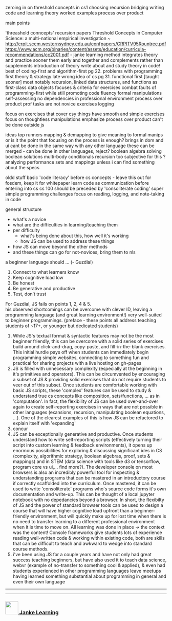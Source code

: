 
zeroing in on threshold concepts in cs1
  choosing recursion
  bridging writing code and learning theory
  worked examples
  process over product





main points

  'threashold conncepts'
    recursion
    papers
      Threshold Concepts in Computer Science: a multi-national empirical investigation ~
      http://crpit.scem.westernsydney.edu.au/confpapers/CRPITV95Rountree.pdf
      https://www.acm.org/binaries/content/assets/education/curricula-recommendations/cc2001.pdf
        - janke learning method 
          integrates theory and practice sooner them early and together
            and complements rather than supplements introduction of theory
            write about and study theory in code!
          best of coding-first and algorithm-first
        pg 22. problems with programming first
          theory & strategy late
          wrong idea of cs
        pg 31. functional first
          [taught sooner] most notably recursion, linked data structures, and functions as first-class data objects
  focuses & criteria for exercises
    combat faults of programming-first while still promoting code fluency
    formal manipulations
    self-assessing
    no dependencies
    in professional environment
    process over product
    prof tasks are not novice exercises
    logging


focus on exercises that
  cover csy things
  have smooth and simple exercises
  focus on thoughtless manipulations
  emphasize process over product
  can't be done outside js

ideas
  top runners
    mapping & demapping
      to give meaning to formal manips
      or is it the point that focusing on the process is enough?
      brings in dom and ui
      cant be done in the same way with any other language
    these can be merged
      - can be done in other languages, reject?
      boolean algebra
      solving boolean solutions
      multi-body conditionals
    recursion
  too subjective for this ?
    analyzing performance
    sets and mappings
      unless i can find something about the specs


oldd stuff
  basic 'code literacy' before cs concepts
    - leave this out for fosdem, keep it for whitepaper
    learn code as communication before entering into cs
    cs 100 should be preceded by 'consoliterate coding'
    super simple programming challenges
    focus on reading, logging, and note-taking in code


general structure
* what's a novice 
* what are the difficulties in learning/teaching them
* per difficulty
    * what's being done about this, how well it's working 
    * how JS can be used to address these things
* how JS can move beyond the other methods  
* and these things can go for not-novices, bring them to nls


a beginner language should ... (- Guzdial)
1. Connect to what learners know
2. Keep cognitive load low
3. Be honest
4. Be generative and productive
5. Test, don’t trust  

For Guzdial, JS fails on points 1, 2, 4 & 5.  
his observed shortcomings can be overcome with clever ID, leaving a programming language (and great learning environment!) very well-suited to beginner programmings. (preface - these points all address teaching students of ~17+, or younger but dedicated students)
1. While JS's textual format & syntactic features may not be the most beginner friendly, this can be overcome with a solid series of exercises build around click-and-drag, copy-paste, and fill-in-the-blank exercises. This initial hurdle pays off when students can immediately begin programming simple websites, connecting to something fun and practical for sharing projects with a live hosting on gh-pages
2. JS is filled with unnecessary complexity (especially at the beginning in it's primitives and operators).  This can be circumvented by encouraging a subset of JS & providing solid exercises that do not require students to veer out of this subset.  Once students are comfortable working with basic JS scripts, these 'complex' features can be used to study & understand true cs concepts like composition, sets/functions, ... as in 'computation'.  In fact, the flexibility of JS can be used over-and-over again to create self-reporting exercises in ways that are not possible in other languages (exansions, recursion, manipulating boolean equations, ...). One of the clearest examples of this is how JS can be refactored to explain itself with 'expanding'
3. concur
4. JS can be exceptionally generative and productive.  Once students understand how to write self-reporting scripts (effectively turning their script into custom learning & feedback environments), it opens up enormous possibilities for exploring & discussing significant ides in CS (complexity, algorithmic strategy, boolean algebras, proof, sets & mappings) and in STEM (data science with tools like d3 or tensorflow, program core vs ui,... find more?).  The developer console on most browsers is also an incredibly powerful tool for inspecting & understanding programs that can be mastered in an introductory course if correctly scaffolded into the curriculum. Once mastered, it can be used to write 'consoliterate' programs who's source code forms it's own documentation and write-up.  This can be thought of a local jupyter notebook with no depedancies beyond a browser. In short, the flexibilty of JS and the power of standard browser tools can be used to design a course that will have higher cognitive load upfront than a beginner-friendly environment, but will quickly make up for lost time when there is no need to transfer learning to a different professional environment when it is time to move on.  All learning was done in place -> the context was the content!  Console frameworks give students lots of experience reading well-written code & working within existing code, both are skills that can be difficult to teach and awkward to wedge into standard course methods.
5. i've been using JS for a couple years and have not only had great success teaching beginners, but have also used it to teach data science, webvr (example of no-transfer to something cool & applied), & even had students experienced in other programming languages leave meetups having learned something substantial about programming in general and even their own language


___
___
### <a href="http://janke-learning.org" target="_blank"><img src="https://user-images.githubusercontent.com/18554853/50098409-22575780-021c-11e9-99e1-962787adaded.png" width="40" height="40"></img> Janke Learning</a>

